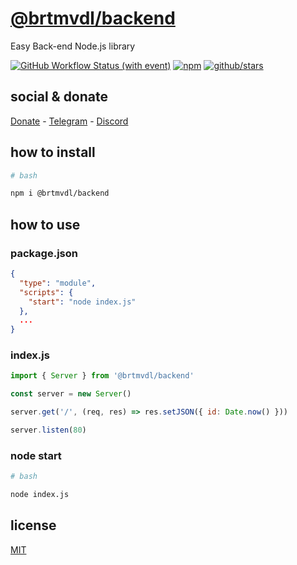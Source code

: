 # [@brtmvdl/backend](https://www.npmjs.com/package/@brtmvdl/backend)

Easy Back-end Node.js library

[![GitHub Workflow Status (with event)](https://img.shields.io/github/actions/workflow/status/brtmvdl/backend/npm-publish.yml?label=GitHub%20Actions&link=https%3A%2F%2Fgithub.com%2Fbrtmvdl%2Fbackend%2Factions%2Fworkflows%2Fnpm-publish.yml)](https://github.com/brtmvdl/backend/actions/workflows/npm-publish.yml) [![npm](https://img.shields.io/npm/dw/%40brtmvdl/backend?label=NPM%20Weekly%20Downloads)](https://www.npmjs.com/package/@brtmvdl/backend) [![github/stars](https://img.shields.io/github/stars/brtmvdl/backend?style=social)](https://img.shields.io/github/stars/brtmvdl/backend?style=social) 

## social & donate

[Donate](https://link.mercadopago.com.br/brtmvdl) - [Telegram](https://t.me/+KRmg5MlqgMk0MTg5) - [Discord](https://discord.gg/aD2pZr4A)

## how to install

```sh
# bash

npm i @brtmvdl/backend
```

## how to use

### package.json

```json
{
  "type": "module",
  "scripts": {
    "start": "node index.js"
  },
  ...
}
```

### index.js

```js
import { Server } from '@brtmvdl/backend'

const server = new Server()

server.get('/', (req, res) => res.setJSON({ id: Date.now() }))

server.listen(80)
```

### node start

```sh
# bash

node index.js
```

## license

[MIT](./LICENSE)
